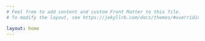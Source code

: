 ```yaml
---
# Feel free to add content and custom Front Matter to this file.
# To modify the layout, see https://jekyllrb.com/docs/themes/#overriding-theme-defaults

layout: home
---
```

<body>
<!-- For styles with static names... -->
<link href="{{ "/assets/css/style.css" | relative_url }}" rel="stylesheet">
